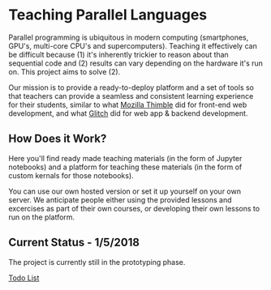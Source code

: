 # Teaching Parallel Languages

Parallel programming is ubiquitous in modern computing (smartphones, GPU's, multi-core CPU's and supercomputers). Teaching it effectively can be difficult because (1) it's inherently trickier to reason about than sequential code and (2) results can vary depending on the hardware it's run on. This project aims to solve (2). 

Our mission is to provide a ready-to-deploy platform and a set of tools so that teachers can provide a seamless and consistent learning experience for their students, similar to what [Mozilla Thimble](http://thimble.mozilla.org/) did for front-end web development, and what [Glitch](https://glitch.com/) did for web app & backend development. 

## How Does it Work?

Here you'll find ready made teaching materials (in the form of Jupyter notebooks) and a platform for teaching these materials (in the form of custom kernals for those notebooks). 

You can use our own hosted version or set it up yourself on your own server. We anticipate people either using the provided lessons and excercises as part of their own courses, or developing their own lessons to run on the platform. 

## Current Status - 1/5/2018

The project is currently still in the prototyping phase. 

[Todo List](Todo.md)
